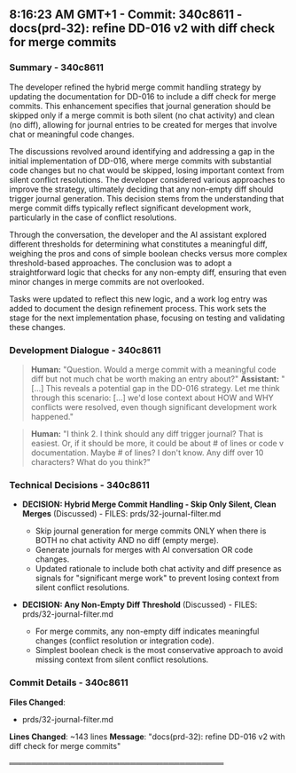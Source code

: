 

## 8:16:23 AM GMT+1 - Commit: 340c8611 - docs(prd-32): refine DD-016 v2 with diff check for merge commits

### Summary - 340c8611

The developer refined the hybrid merge commit handling strategy by updating the documentation for DD-016 to include a diff check for merge commits. This enhancement specifies that journal generation should be skipped only if a merge commit is both silent (no chat activity) and clean (no diff), allowing for journal entries to be created for merges that involve chat or meaningful code changes. 

The discussions revolved around identifying and addressing a gap in the initial implementation of DD-016, where merge commits with substantial code changes but no chat would be skipped, losing important context from silent conflict resolutions. The developer considered various approaches to improve the strategy, ultimately deciding that any non-empty diff should trigger journal generation. This decision stems from the understanding that merge commit diffs typically reflect significant development work, particularly in the case of conflict resolutions.

Through the conversation, the developer and the AI assistant explored different thresholds for determining what constitutes a meaningful diff, weighing the pros and cons of simple boolean checks versus more complex threshold-based approaches. The conclusion was to adopt a straightforward logic that checks for any non-empty diff, ensuring that even minor changes in merge commits are not overlooked. 

Tasks were updated to reflect this new logic, and a work log entry was added to document the design refinement process. This work sets the stage for the next implementation phase, focusing on testing and validating these changes.

### Development Dialogue - 340c8611

> **Human:** "Question. Would a merge commit with a meaningful code diff but not much chat be worth making an entry about?"
> **Assistant:** "[...] This reveals a potential gap in the DD-016 strategy. Let me think through this scenario: [...] we'd lose context about HOW and WHY conflicts were resolved, even though significant development work happened."

> **Human:** "I think 2. I think should any diff trigger journal? That is easiest. Or, if it should be more, it could be about # of lines or code v documentation. Maybe # of lines? I don't know. Any diff over 10 characters? What do you think?"

### Technical Decisions - 340c8611

- **DECISION: Hybrid Merge Commit Handling - Skip Only Silent, Clean Merges** (Discussed) - FILES: prds/32-journal-filter.md
  - Skip journal generation for merge commits ONLY when there is BOTH no chat activity AND no diff (empty merge).
  - Generate journals for merges with AI conversation OR code changes.
  - Updated rationale to include both chat activity and diff presence as signals for "significant merge work" to prevent losing context from silent conflict resolutions.

- **DECISION: Any Non-Empty Diff Threshold** (Discussed) - FILES: prds/32-journal-filter.md
  - For merge commits, any non-empty diff indicates meaningful changes (conflict resolution or integration code).
  - Simplest boolean check is the most conservative approach to avoid missing context from silent conflict resolutions.

### Commit Details - 340c8611

**Files Changed**:
- prds/32-journal-filter.md

**Lines Changed**: ~143 lines
**Message**: "docs(prd-32): refine DD-016 v2 with diff check for merge commits"

═══════════════════════════════════════

